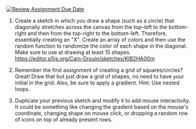 [![Review Assignment Due Date](https://classroom.github.com/assets/deadline-readme-button-8d59dc4de5201274e310e4c54b9627a8934c3b88527886e3b421487c677d23eb.svg)](https://classroom.github.com/a/QpDR9cPF)
1. Create a sketch in which you draw a shape (such as a circle) that diagonally stretches across the canvas from the top-left to the bottom-right and then from the top-right to the bottom-left. Therefore, essentially creating an "X".  Create an array of colors and then use the random function to randomize the color of each shape in the diagonal. Make sure to use at drawing at least 15 shapes.
https://editor.p5js.org/Cain-Drouin/sketches/KlB2HA00m


2. Remember the first assignment of creating a grid of squares/circles? Great! Draw that but just draw a grid of shapes, no need to have your initial in the grid. Also, be sure to apply a gradient. Hint: Use nested loops.



3. Duplicate your previous sketch and modify it to add mouse interactivity. It could be something like changing the gradient based on the mouse's coordinate, changing shape on mouse click, or dropping a random row of icons on top of already present rows.
